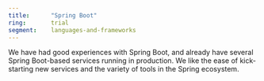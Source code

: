 ```yaml
---
title:      "Spring Boot"
ring:       trial
segment:    languages-and-frameworks
---
```


We have had good experiences with Spring Boot, and already have several Spring Boot-based services running in
production. We like the ease of kick-starting new services and the variety of tools in the Spring ecosystem.
